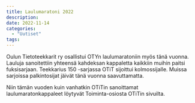 ```yaml
---
title: Laulumaratoni 2022
description:
date: 2022-11-14
categories:
  - "Uutiset"
tags:
---
```


Oulun Tietoteekkarit ry osallistui OTYn laulumaratoniin myös tänä vuonna. Lauluja sanoitettiin yhteensä kahdeksan kappaletta kaikkiin muihin paitsi fuksisarjaan. Teekkarius 150 -sarjassa OTiT sijoittui kolmossijalle. Muissa sarjoissa palkintosijat jäivät tänä vuonna saavuttamatta.

Niin tämän vuoden kuin vanhatkin OTiTin sanoittamat laulumaratonkappaleet löytyvät Toiminta-osiosta OTiTin sivuilta.
